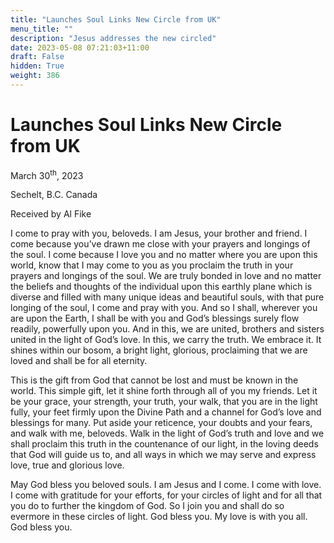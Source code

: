 ```yaml
---
title: "Launches Soul Links New Circle from UK"
menu_title: ""
description: "Jesus addresses the new circled"
date: 2023-05-08 07:21:03+11:00
draft: False
hidden: True
weight: 386
---
```

# Launches Soul Links New Circle from UK

March 30<sup>th</sup>, 2023

Sechelt, B.C. Canada

Received by Al Fike  



I come to pray with you, beloveds. I am Jesus, your brother and friend. I come because you’ve drawn me close with your prayers and longings of the soul. I come because I love you and no matter where you are upon this world, know that I may come to you as you proclaim the truth in your prayers and longings of the soul. We are truly bonded in love and no matter the beliefs and thoughts of the individual upon this earthly plane which is diverse and filled with many unique ideas and beautiful souls, with that pure longing of the soul, I come and pray with you. And so I shall, wherever you are upon the Earth, I shall be with you and God’s blessings surely flow readily, powerfully upon you. And in this, we are united, brothers and sisters united in the light of God’s love. In this, we carry the truth. We embrace it. It shines within our bosom, a bright light, glorious, proclaiming that we are loved and shall be for all eternity. 

This is the gift from God that cannot be lost and must be known in the world. This simple gift, let it shine forth through all of you my friends. Let it be your grace, your strength, your truth, your walk, that you are in the light fully, your feet firmly upon the Divine Path and a channel for God’s love and blessings for many. Put aside your reticence, your doubts and your fears, and walk with me, beloveds. Walk in the light of God’s truth and love and we shall proclaim this truth in the countenance of our light, in the loving deeds that God will guide us to, and all ways in which we may serve and express love, true and glorious love. 

May God bless you beloved souls. I am Jesus and I come. I come with love. I come with gratitude for your efforts, for your circles of light and for all that you do to further the kingdom of God. So I join you and shall do so evermore in these circles of light. God bless you. My love is with you all. God bless you.